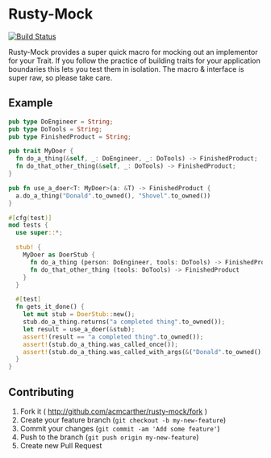 # Rusty-Mock

[![Build Status](https://travis-ci.org/acmcarther/rusty-mock.svg?branch=master)](https://travis-ci.org/acmcarther/rusty-mock)

Rusty-Mock provides a super quick macro for mocking out an implementor for your Trait. If you follow the practice of building traits for your application boundaries this lets you test them in isolation. The macro & interface is super raw, so please take care.

## Example
```rust
pub type DoEngineer = String;
pub type DoTools = String;
pub type FinishedProduct = String;

pub trait MyDoer {
  fn do_a_thing(&self, _: DoEngineer, _: DoTools) -> FinishedProduct;
  fn do_that_other_thing(&self, _: DoTools) -> FinishedProduct;
}

pub fn use_a_doer<T: MyDoer>(a: &T) -> FinishedProduct {
  a.do_a_thing("Donald".to_owned(), "Shovel".to_owned())
}

#[cfg(test)]
mod tests {
  use super::*;

  stub! {
    MyDoer as DoerStub {
      fn do_a_thing (person: DoEngineer, tools: DoTools) -> FinishedProduct
      fn do_that_other_thing (tools: DoTools) -> FinishedProduct
    }
  }

  #[test]
  fn gets_it_done() {
    let mut stub = DoerStub::new();
    stub.do_a_thing.returns("a completed thing".to_owned());
    let result = use_a_doer(&stub);
    assert!(result == "a completed thing".to_owned());
    assert!(stub.do_a_thing.was_called_once());
    assert!(stub.do_a_thing.was_called_with_args(&("Donald".to_owned(), "Shovel".to_owned())));
  }
}
```

## Contributing

1. Fork it ( http://github.com/acmcarther/rusty-mock/fork )
2. Create your feature branch (`git checkout -b my-new-feature`)
3. Commit your changes (`git commit -am 'Add some feature'`)
4. Push to the branch (`git push origin my-new-feature`)
5. Create new Pull Request
